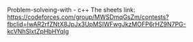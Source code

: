 Problem-solveing-with - c++
The sheets link:
https://codeforces.com/group/MWSDmqGsZm/contests?fbclid=IwAR2rfZNtX8JpJx3UpMSIWFwgJkzMOFP6rHZ9N7PG-kcVNhSlxtZpHbHYqIg 
